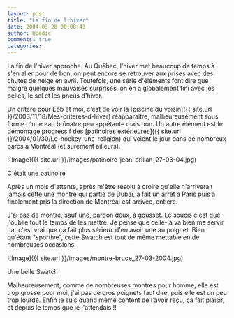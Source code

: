 ```yaml
---
layout: post
title: "La fin de l'hiver"
date: 2004-03-28 00:08:43
author: Hoedic
comments: true
categories: 
---
```



La fin de l'hiver approche. Au Québec, l'hiver met beaucoup de temps à s'en aller pour de bon, on peut encore se retrouver aux prises avec des chutes de neige en avril. Toutefois, une série d'éléments font dire que malgré quelques mauvaises surprises, on en a globalement fini avec les pelles, le sel et les pneus d'hiver.

Un critère pour Ebb et moi, c'est de voir la [piscine du voisin]({{ site.url }}/2003/11/18/Mes-criteres-d-hiver) réapparaître, malheureusement sous forme d'une eau brûnatre peu appétante mais bon. Un autre élément est le démontage progressif des [patinoires extérieures]({{ site.url }}/2004/01/30/Le-hockey-une-religion) qui voient le jour dans de nombreux parcs à Montréal (et surement ailleurs).

![Image]({{ site.url }}/images/patinoire-jean-brillan_27-03-04.jpg)
<div class="photoattrib">C'était une patinoire</div>



Après un mois d'attente, après m'être résolu à croire qu'elle n'arriverait jamais cette une montre qui partie de Dubaï, a fait un arrêt à Paris puis a finalement pris la direction de Montréal est arrivée, entière.

J'ai pas de montre, sauf une, pardon deux, à gousset. Le soucis c'est que j'oublie tout le temps de les mettre. Je pense que celle-là va bien me servir car c'est vrai que ça fait plus sérieux d'en avoir une au poignet. Bien qu'étant "sportive", cette Swatch est tout de même mettable en de nombreuses occasions.

![Image]({{ site.url }}/images/montre-bruce_27-03-2004.jpg)
<div class="photoattrib">Une belle Swatch</div>



Malheureusement, comme de nombreuses montres pour homme, elle est trop grosse pour moi, j'ai pas de gros poignets faut dire, puis elle est un peu trop lourde. Enfin je suis quand même content de l'avoir reçu, ça fait plaisir, et depuis le temps que je l'attendais !!